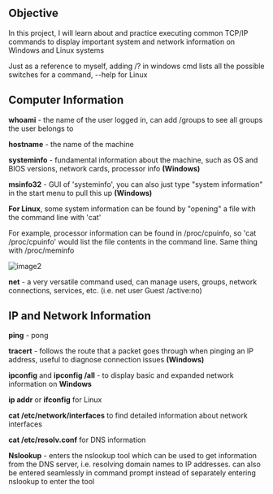 ## Objective
In this project, I will learn about and practice executing common TCP/IP
commands to display important system and network information on Windows
and Linux systems

Just as a reference to myself, adding /? in windows cmd lists all the possible
switches for a command, \--help for Linux

## Computer Information

**whoami** - the name of the user logged in, can add /groups to see all
groups the user belongs to

**hostname** - the name of the machine

**systeminfo** - fundamental information about the machine, such as OS
and BIOS versions, network cards, processor info **(Windows)**

**msinfo32** - GUI of 'systeminfo', you can also just type "system
information" in the start menu to pull this up **(Windows)**

**For Linux**, some system information can be found by "opening" a file
with the command line with 'cat'

For example, processor information can be found in /proc/cpuinfo, so
'cat /proc/cpuinfo' would list the file contents in the command line.
Same thing with /proc/meminfo

![image2](https://github.com/user-attachments/assets/de49178f-2754-47bb-902e-d4c4e60a97d2)


**net** - a very versatile command used, can manage users, groups,
network connections, services, etc. (i.e. net user Guest /active:no)

## IP and Network Information

**ping** - pong

**tracert** - follows the route that a packet goes through when pinging
an IP address, useful to diagnose connection issues **(Windows)**

**ipconfig** and **ipconfig /all** - to display basic and expanded
network information on **Windows**

**ip addr** or **ifconfig** for Linux

**cat /etc/network/interfaces** to find detailed information about
network interfaces

**cat /etc/resolv.conf** for DNS information

**Nslookup** - enters the nslookup tool which can be used to get
information from the DNS server, i.e. resolving domain names to IP
addresses. can also be entered seamlessly in command prompt instead of
separately entering nslookup to enter the tool

## 
